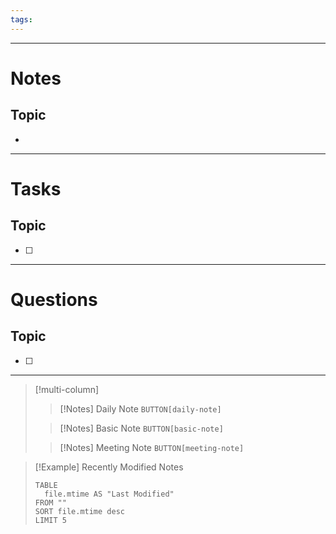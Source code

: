 ```yaml
---
tags:
---
```

---
# Notes
## Topic
- 
---
# Tasks
## Topic
- [ ]
---
# Questions
## Topic
- [ ]
---
> [!multi-column]
> > [!Notes] Daily Note
> > `BUTTON[daily-note]`
> 
> > [!Notes] Basic Note
> > `BUTTON[basic-note]`
> 
> >[!Notes] Meeting Note
> > `BUTTON[meeting-note]`

>[!Example] Recently Modified Notes
>```dataview
>TABLE 
>	file.mtime AS "Last Modified"
>FROM ""
>SORT file.mtime desc
>LIMIT 5
>```
